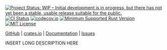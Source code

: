 [![Project Status: WIP – Initial development is in progress, but there has not yet been a stable, usable release suitable for the public.](https://www.repostatus.org/badges/latest/wip.svg)](https://www.repostatus.org/#wip)
[![CI Status](https://github.com/rs.test/foobar/actions/workflows/test.yml/badge.svg)](https://github.com/rs.test/foobar/actions/workflows/test.yml)
[![codecov.io](https://codecov.io/gh/rs.test/foobar/branch/master/graph/badge.svg)](https://codecov.io/gh/rs.test/foobar)
[![Minimum Supported Rust Version](https://img.shields.io/badge/MSRV-1.69-orange)](https://www.rust-lang.org)
[![MIT License](https://img.shields.io/github/license/rs.test/foobar.svg)](https://opensource.org/licenses/MIT)

[GitHub](https://github.com/rs.test/foobar) | [crates.io](https://crates.io/crates/foobar) | [Documentation](https://docs.rs/foobar) | [Issues](https://github.com/rs.test/foobar/issues)

INSERT LONG DESCRIPTION HERE
